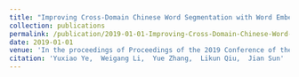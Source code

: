 ```yaml
---
title: "Improving Cross-Domain Chinese Word Segmentation with Word Embeddings"
collection: publications
permalink: /publication/2019-01-01-Improving-Cross-Domain-Chinese-Word-Segmentation-with-Word-Embeddings
date: 2019-01-01
venue: 'In the proceedings of Proceedings of the 2019 Conference of the North American Chapter of the Association for Computational Linguistics: Human Language Technologies, Volume 1 (Long and Short Papers)'
citation: 'Yuxiao Ye,  Weigang Li,  Yue Zhang,  Likun Qiu,  Jian Sun'
---
```

